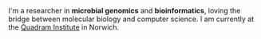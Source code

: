 <div class="alert alert-info">
I'm a researcher in <strong>microbial genomics</strong> and <strong>bioinformatics</strong>,
loving the bridge between molecular biology and computer science.
I am currently at the <a href="https://quadram.ac.uk/people/andrea-telatin">Quadram Institute</a> in Norwich.
</div>

